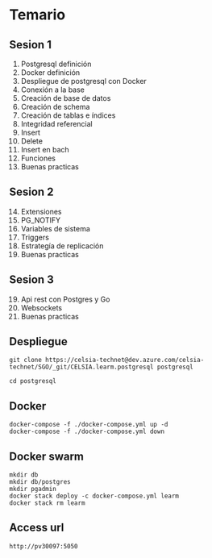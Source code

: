 # Temario

## Sesion 1

1. Postgresql definición
2. Docker definición
3. Despliegue de postgresql con Docker
4. Conexión a la base
5. Creación de base de datos
6. Creación de schema
7. Creación de tablas e índices
8. Integridad referencial
9. Insert
10. Delete
11. Insert en bach
12. Funciones
13. Buenas practicas

## Sesion 2

14. Extensiones
15. PG_NOTIFY
16. Variables de sistema
17. Triggers
18. Estrategía de replicación
19. Buenas practicas

## Sesion 3

19. Api rest con Postgres y Go
20. Websockets
21. Buenas practicas

## Despliegue

```
git clone https://celsia-technet@dev.azure.com/celsia-technet/SGO/_git/CELSIA.learm.postgresql postgresql

cd postgresql

```

## Docker

```
docker-compose -f ./docker-compose.yml up -d
docker-compose -f ./docker-compose.yml down
```

## Docker swarm

```
mkdir db
mkdir db/postgres
mkdir pgadmin
docker stack deploy -c docker-compose.yml learm
docker stack rm learm
```

## Access url

```
http://pv30097:5050
```
